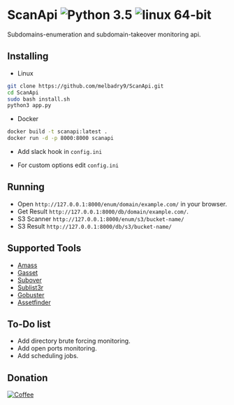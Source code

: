 # ScanApi ![Python 3.5](https://img.shields.io/badge/Python-3.x-blue.svg) ![linux 64-bit](https://img.shields.io/badge/Linux-64bit-blue.svg)

Subdomains-enumeration and subdomain-takeover monitoring api.

## Installing

- Linux

 ```bash
git clone https://github.com/melbadry9/ScanApi.git
cd ScanApi
sudo bash install.sh
python3 app.py
```

- Docker

```bash
docker build -t scanapi:latest .
docker run -d -p 8000:8000 scanapi
```

- Add slack hook in `config.ini`

- For custom options edit `config.ini`

## Running  

- Open `http://127.0.0.1:8000/enum/domain/example.com/` in your browser.
- Get Result `http://127.0.0.1:8000/db/domain/example.com/`.
- S3 Scanner `http://127.0.0.1:8000/enum/s3/bucket-name/`
- S3 Result `http://127.0.0.1:8000/db/s3/bucket-name/`

## Supported Tools

- [Amass](https://github.com/OWASP/Amass)
- [Gasset](https://github.com/melbadry9/gasset)
- [Subover](https://github.com/melbadry9/SubOver)
- [Sublist3r](https://github.com/melbadry9/Sublist3r)
- [Gobuster](https://github.com/OJ/gobuster)
- [Assetfinder](https://github.com/tomnomnom/assetfinder)

## To-Do list

- Add directory brute forcing monitoring.
- Add open ports monitoring.
- Add scheduling jobs.

## Donation

[![Coffee](https://www.buymeacoffee.com/assets/img/custom_images/black_img.png)](https://buymeacoffee.com/melbadry9)
